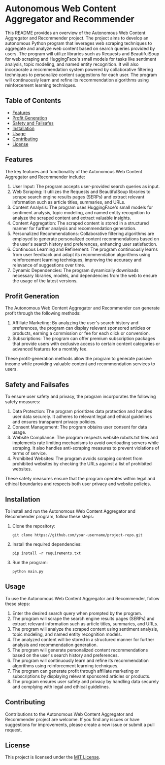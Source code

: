 # Autonomous Web Content Aggregator and Recommender

This README provides an overview of the Autonomous Web Content Aggregator and Recommender project. The project aims to develop an autonomous Python program that leverages web scraping techniques to aggregate and analyze web content based on search queries provided by users. The program will utilize libraries such as Requests and BeautifulSoup for web scraping and HuggingFace's small models for tasks like sentiment analysis, topic modeling, and named entity recognition. It will also incorporate a recommendation system powered by collaborative filtering techniques to personalize content suggestions for each user. The program will continuously learn and refine its recommendation algorithms using reinforcement learning techniques.

## Table of Contents

- [Features](#features)
- [Profit Generation](#profit-generation)
- [Safety and Failsafes](#safety-and-failsafes)
- [Installation](#installation)
- [Usage](#usage)
- [Contributing](#contributing)
- [License](#license)

## Features

The key features and functionality of the Autonomous Web Content Aggregator and Recommender include:

1. User Input: The program accepts user-provided search queries as input.
2. Web Scraping: It utilizes the Requests and BeautifulSoup libraries to scrape search engine results pages (SERPs) and extract relevant information such as article titles, summaries, and URLs.
3. Content Analysis: The program uses HuggingFace's small models for sentiment analysis, topic modeling, and named entity recognition to analyze the scraped content and extract valuable insights.
4. Content Aggregation: The scraped content is stored in a structured manner for further analysis and recommendation generation.
5. Personalized Recommendations: Collaborative filtering algorithms are employed to generate personalized content recommendations based on the user's search history and preferences, enhancing user satisfaction.
6. Continuous Learning and Refinement: The program continuously learns from user feedback and adapt its recommendation algorithms using reinforcement learning techniques, improving the accuracy and relevance of suggestions over time.
7. Dynamic Dependencies: The program dynamically downloads necessary libraries, models, and dependencies from the web to ensure the usage of the latest versions.

## Profit Generation

The Autonomous Web Content Aggregator and Recommender can generate profit through the following methods:

1. Affiliate Marketing: By analyzing the user's search history and preferences, the program can display relevant sponsored articles or products, earning a commission or fee for each click or conversion.
2. Subscriptions: The program can offer premium subscription packages that provide users with exclusive access to certain content categories or advanced features for a monthly fee.

These profit-generation methods allow the program to generate passive income while providing valuable content and recommendation services to users.

## Safety and Failsafes

To ensure user safety and privacy, the program incorporates the following safety measures:

1. Data Protection: The program prioritizes data protection and handles user data securely. It adheres to relevant legal and ethical guidelines and ensures transparent privacy policies.
2. Consent Management: The program obtains user consent for data usage.
3. Website Compliance: The program respects website robots.txt files and implements rate limiting mechanisms to avoid overloading servers while scraping. It also handles anti-scraping measures to prevent violations of terms of service.
4. Prohibited Websites: The program avoids scraping content from prohibited websites by checking the URLs against a list of prohibited websites.

These safety measures ensure that the program operates within legal and ethical boundaries and respects both user privacy and website policies.

## Installation

To install and run the Autonomous Web Content Aggregator and Recommender program, follow these steps:

1. Clone the repository:

   ```shell
   git clone https://github.com/your-username/project-repo.git
   ```

2. Install the required dependencies:

   ```shell
   pip install -r requirements.txt
   ```

3. Run the program:

   ```shell
   python main.py
   ```

## Usage

To use the Autonomous Web Content Aggregator and Recommender, follow these steps:

1. Enter the desired search query when prompted by the program.
2. The program will scrape the search engine results pages (SERPs) and extract relevant information such as article titles, summaries, and URLs.
3. The program will analyze the scraped content using sentiment analysis, topic modeling, and named entity recognition models.
4. The analyzed content will be stored in a structured manner for further analysis and recommendation generation.
5. The program will generate personalized content recommendations based on the user's search history and preferences.
6. The program will continuously learn and refine its recommendation algorithms using reinforcement learning techniques.
7. The program can generate profit through affiliate marketing or subscriptions by displaying relevant sponsored articles or products.
8. The program ensures user safety and privacy by handling data securely and complying with legal and ethical guidelines.

## Contributing

Contributions to the Autonomous Web Content Aggregator and Recommender project are welcome. If you find any issues or have suggestions for improvements, please create a new issue or submit a pull request.

## License

This project is licensed under the [MIT License](LICENSE).